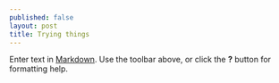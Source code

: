 ```yaml
---
published: false
layout: post
title: Trying things
---
```

Enter text in [Markdown](http://daringfireball.net/projects/markdown/). Use the toolbar above, or click the **?** button for formatting help.
